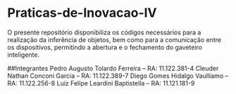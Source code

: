 # Praticas-de-Inovacao-IV
O presente repositório disponibiliza os códigos necessários para a realização da inferência de objetos, bem como para a comunicação entre os dispositivos, permitindo a abertura e o fechamento do gaveteiro inteligente.

##Integrantes
Pedro Augusto Tolardo Ferreira – RA: 11.122.381-4
Cleuder Nathan Conconi Garcia – RA: 11.122.389-7
Diego Gomes Hidalgo Vaulliamo – RA: 11.122.256-8
Luiz Felipe Leardini Baptistella – RA: 11.121.181-9

